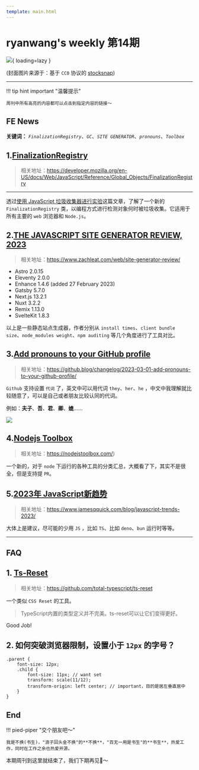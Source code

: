 ```yaml
---
template: main.html
---
```


# ryanwang's weekly 第14期

![](https://to-out-use.oss-cn-hangzhou.aliyuncs.com/common/7NBJ35.jpg?x-oss-process=image/auto-orient,1/interlace,1/quality,q_90/format,webp){ loading=lazy }


(封面图片来源于：基于 `CC0` 协议的 [stocksnap](https://stocksnap.io/photo/espresso-pour-WKJFSH6HRU))

------

!!! tip hint important "温馨提示"

    周刊中所有高亮的内容都可以点击到指定内容的链接～

## FE News

**关键词：** *`FinalizationRegistry`*、*`GC`*、*`SITE GENERATOR`*、*`pronouns`*、*`Toolbox`*

## 1.[FinalizationRegistry](https://developer.mozilla.org/en-US/docs/Web/JavaScript/Reference/Global_Objects/FinalizationRegistry)
>相关地址：https://developer.mozilla.org/en-US/docs/Web/JavaScript/Reference/Global_Objects/FinalizationRegistry

------
透过[使用 JavaScript 垃圾收集器进行实验](https://dev.to/codux/experiments-with-the-javascript-garbage-collector-2ae3)这篇文章，了解了一个新的 `FinalizationRegistry` 类，以编程方式进行检测对象何时被垃圾收集。它适用于所有主要的 `web` 浏览器和 `Node.js`。

## 2.[THE JAVASCRIPT SITE GENERATOR REVIEW, 2023](https://www.zachleat.com/web/site-generator-review/)
>相关地址：https://www.zachleat.com/web/site-generator-review/

* Astro 2.0.15
* Eleventy 2.0.0
* Enhance 1.4.6 (added 27 February 2023)
* Gatsby 5.7.0
* Next.js 13.2.1
* Nuxt 3.2.2
* Remix 1.13.0
* SvelteKit 1.8.3

以上是一些静态站点生成器，作者分别从 `install times`、`client bundle size`、`node_modules weight`、`npm auditing` 等几个角度进行了工具对比。

## 3.[Add pronouns to your GitHub profile](https://github.blog/changelog/2023-03-01-add-pronouns-to-your-github-profile/)
>相关地址：https://github.blog/changelog/2023-03-01-add-pronouns-to-your-github-profile/

`Github` 支持设置 `代词` 了，英文中可以用代词 `they`、`her`、`he` ，中文中我理解就比较随意了，可以是自己或者朋友比较认同的代词。

例如：**夫子**、**吾**、**君**、**卿**、**媲**......

![](https://to-out-use.oss-cn-hangzhou.aliyuncs.com/common/EAzXbD.png)

## 4.[Nodejs Toolbox](https://nodejstoolbox.com/)
>相关地址：https://nodejstoolbox.com/)

一个新的，对于 `node` 下运行的各种工具的分类汇总，大概看了下，其实不是很全，但是支持提 `PR`。

## 5.[2023年 JavaScript新趋势](https://www.jamesqquick.com/blog/javascript-trends-2023/)
>相关地址：https://www.jamesqquick.com/blog/javascript-trends-2023/

大体上是建议，尽可能的少用 `JS` ，比如 `TS`、比如 `deno`、`bun` 运行时等等。


------

## FAQ

## 1. [Ts-Reset](https://github.com/total-typescript/ts-reset)
>相关地址：https://github.com/total-typescript/ts-reset

一个类似 `CSS Reset` 的工具。

>TypeScript内置的类型定义并不完美。ts-reset可以让它们变得更好。

Good Job!

## 2. 如何突破浏览器限制，设置小于 `12px` 的字号？

```less
.parent {
    font-size: 12px;
    .child {
        font-size: 11px; // want set
        transform: scale(11/12);
        transform-origin: left center; // important，目的是居左垂直居中
    }
}
```

## End

!!! pied-piper "交个朋友吧～"

    我是不换(书生)，"浪子回头金不换"的**不换**，"百无一用是书生"的**书生**，热爱工作，同时在工作之余也热爱开源。

本期周刊到这里就结束了，我们下期再见👋～
